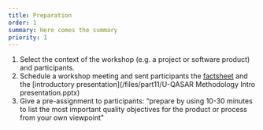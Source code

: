 ```yaml
---
title: Preparation
order: 1
summary: Here comes the summary
priority: 1
---
```

1. Select the context of the workshop (e.g. a project or software product) and participants.
2. Schedule a workshop meeting and sent participants the [factsheet](/files/part11/Handout_factsheet.docx) and the [introductory presentation](/files/part11/U-QASAR Methodology Intro presentation.pptx)
3. Give a pre-assignment to participants: “prepare by using 10-30 minutes to list the most important quality objectives for the product or process from your own viewpoint"

